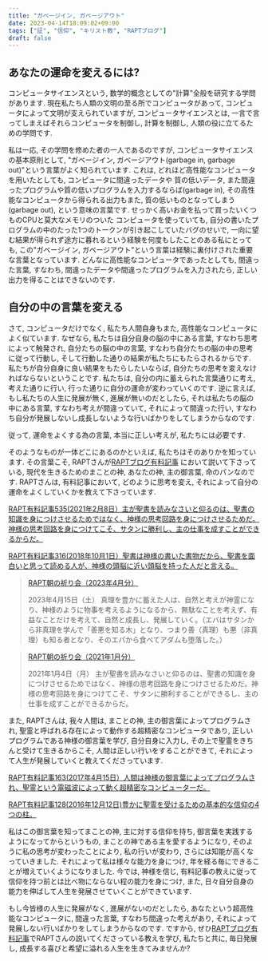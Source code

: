 ```yaml
---
title: "ガベージイン, ガベージアウト"
date: 2023-04-14T18:09:02+09:00
tags: ["証", "信仰", "キリスト教", "RAPTブログ"]
draft: false
---
```


## あなたの運命を変えるには?
コンピュータサイエンスという, 数学的概念としての"計算"全般を研究する学問があります.
現在私たち人類の文明の至る所でコンピュータがあって, コンピュータによって文明が支えられていますが, 
コンピュータサイエンスとは, 一言で言ってしまえばそれらコンピュータを制御し, 計算を制御し,
人類の役に立てるための学問です. 

私は一応, その学問を修めた者の一人であるのですが, コンピュータサイエンスの基本原則として,
"ガベージイン, ガベージアウト(garbage in, garbage out)"という言葉がよく知られています.
これは, どれほど高性能なコンピュータを用いたとしても, コンピュータに間違ったデータや
質の低いデータ, また間違ったプログラムや質の低いプログラムを入力するならば(garbage in),
その高性能なコンピュータから得られる出力もまた, 質の低いものとなってしまう(garbage out),
という意味の言葉です. せっかく高いお金を払って買ったいくつものCPUと莫大なメモリのついた
コンピュータを使っていても, 自分の書いたプログラムの中のたった1つのトークンが引き起こしていたバグのせいで,
一向に望む結果が得られず途方に暮れるという経験を何度もしたことのある私にとっても, 
この"ガベージイン, ガベージアウト"という言葉は経験に裏付けされた重要な言葉となっています.
どんなに高性能なコンピュータであったとしても, 間違った言葉, すなわち, 間違ったデータや間違ったプログラムを入力されたら,
正しい出力を得ることはできないのです.

## 自分の中の言葉を変える
さて, コンピュータだけでなく, 私たち人間自身もまた, 高性能なコンピュータによく似ています.
なぜなら, 私たちは自分自身の脳の中にある言葉, すなわち思考によって触発され, 自分たちの脳の中の言葉,
すなわち自分たちの脳の中の思考に従って行動し, そして行動した通りの結果が私たちにもたらされるからです.
私たちが自分自身に良い結果をもたらしたいならば, 自分たちの思考を変えなければならないということです.
私たちは, 自分の内に蓄えられた言葉通りに考え, 考えた通りに行い, 行った通りに自分の運命が変わっていくのです.
逆に言えば, もし私たちの人生に発展が無く, 進展が無いのだとしたら, それは私たちの脳の中にある言葉,
すなわち考えが間違っていて, それによって間違った行い, すなわち自分が発展しないし成長しないような行いばかりをしてしまうからなのです.

従って, 運命をよくする為の言葉, 本当に正しい考えが, 私たちには必要です. 

そのようなものが一体どこにあるのかといえば, 
私たちはそのありかを知っています. その言葉こそ, RAPTさんが[RAPTブログ有料記事](https://rapt-neo.com/?page_id=30947)
において説いて下さっている, 現代を生きるためのまことの神, あなたの神, 主の御言葉, 命のパンなのです.
RAPTさんは, 有料記事において, どのように思考を変え, それによって自分の運命をよくしていくかを教えて下さっています.

[RAPT有料記事535(2021年2月8日）主が聖書を読みなさいと仰るのは、聖書の知識を身につけさせるためではなく、神様の思考回路を身につけさせるためだ。神様の思考回路を身につけてこそ、サタンに勝利し、主の仕事を成すことができるからだ。](https://rapt-neo.com/?p=54418)

[RAPT有料記事316(2018年10月1日）聖書は神様の書いた書物だから、聖書を面白いと思って読める人が、神様の頭脳に近い頭脳を持った人だと言える。](https://rapt-neo.com/?p=48879)

> [RAPT朝の祈り会（2023年4月分）](https://rapt-neo.com/?page_id=58126)
>
> 2023年4月15日（土）
> 真理を豊かに蓄えた人は、自然と考えが神霊になり、神様のように物事を考えるようになるから、無駄なことを考えず、有益なことだけを考えて、自然と成長し、発展していく。（エバはサタンから非真理を学んで「善悪を知る木」となり、つまり善（真理）も悪（非真理）も知る者となり、そのエパから食べてアダムも堕落した。）
>

> [RAPT朝の祈り会（2021年1月分）](https://rapt-neo.com/?page_id=54165)
>
> 2021年1月4日（月）
> 主が聖書を読みなさいと仰るのは、聖書の知識を身につけさせるためではなく、神様の思考回路を身につけさせるためだ。神様の思考回路を身につけてこそ、サタンに勝利することができるし、主の仕事を成すことができるからだ。
>

また, RAPTさんは, 我々人間は, まことの神, 主の御言葉によってプログラムされ, 聖霊と呼ばれる存在によって動作する超精密なコンピュータであり,
正しいプログラムである神様の御言葉を学び, 自分自身に入力し, その上で聖霊をきちんと受けて生きるからこそ,
人間は正しい行いをすることができて, それによって人生が発展していくと教えてくださっています. 

[RAPT有料記事163(2017年4月15日）人間は神様の御言葉によってプログラムされ、聖霊という電磁波によって動く超精密なコンピューターだ。](https://rapt-neo.com/?p=43139)

[RAPT有料記事128(2016年12月12日)豊かに聖霊を受けるための基本的な信仰の4つの柱。](https://rapt-neo.com/?p=41313)

私はこの御言葉を知ってまことの神, 主に対する信仰を持ち, 御言葉を実践するようになってからというもの,
まことの神である主を愛するようになり, そのように私の思考が変わったことにより, 
私の行いが変わり, さらには知能が高くなっていきました.
それによって私は様々な能力を身につけ, 年を経る毎にできることが増えていくようになりました.
今では, 神様を信じ, 有料記事の教えに従って信仰を持つ前とは比べ物にならない程の能力を身につけ, 
また, 日々自分自身の能力を伸ばして人生を発展させていくことができています. 

もし今皆様の人生に発展がなく, 進展がないのだとしたら, あなたという超高性能なコンピュータに,
間違った言葉, すなわち間違った考えがあり, それによって発展しない行いばかりをしてしまうからなのです.
ですから, ぜひ[RAPTブログ有料記事](https://rapt-neo.com/?page_id=30947)でRAPTさんの説いてくださっている教えを学び, 
私たちと共に, 毎日発展し, 成長する喜びと希望に溢れる人生を生きてみませんか?
